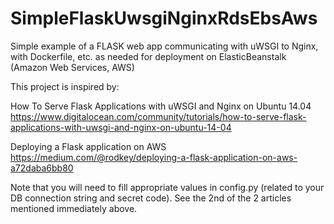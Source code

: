 # SimpleFlaskUwsgiNginxRdsEbsAws
Simple example of a FLASK web app communicating with uWSGI to Nginx, with Dockerfile, etc. as needed for deployment on ElasticBeanstalk (Amazon Web Services, AWS)

This project is inspired by:

How To Serve Flask Applications with uWSGI and Nginx on Ubuntu 14.04
https://www.digitalocean.com/community/tutorials/how-to-serve-flask-applications-with-uwsgi-and-nginx-on-ubuntu-14-04

Deploying a Flask application on AWS
https://medium.com/@rodkey/deploying-a-flask-application-on-aws-a72daba6bb80

Note that you will need to fill appropriate values in config.py (related to your DB connection string and secret code). See the 2nd of the 2 articles mentioned immediately above.
